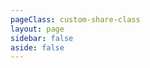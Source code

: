 ```yaml
---
pageClass: custom-share-class
layout: page
sidebar: false
aside: false
---
```


<script setup>
import { data } from './share.data.ts'
</script>

<Share :data="data" />
